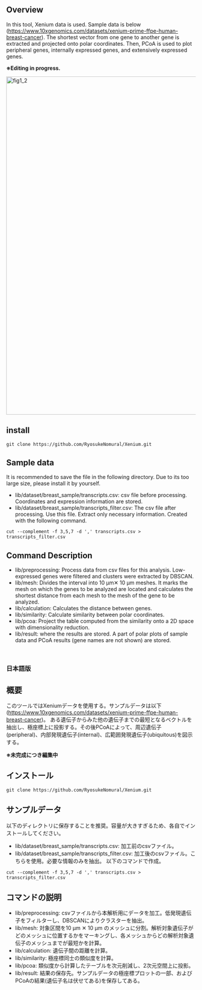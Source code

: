 ## Overview
In this tool, Xenium data is used. Sample data is below (https://www.10xgenomics.com/datasets/xenium-prime-ffpe-human-breast-cancer).
The shortest vector from one gene to another gene is extracted and projected onto polar coordinates. Then, PCoA is used 
to plot peripheral genes, internally expressed genes, and extensively expressed genes.

**※Editing in progress.**


<img width="899" alt="fig1_2" src="https://github.com/user-attachments/assets/23720266-cf11-4542-a749-38b5d319a61d">


## install

```
git clone https://github.com/RyosukeNomural/Xenium.git
```

## Sample data
It is recommended to save the file in the following directory. Due to its too large size, please install it by yourself.
- lib/dataset/breast_sample/transcripts.csv: csv file before processing. Coordinates and expression information are stored.
- lib/dataset/breast_sample/transcripts_filter.csv: The csv file after processing. Use this file. Extract only necessary information.
Created with the following command.

```
cut --complement -f 3,5,7 -d ',' transcripts.csv > transcripts_filter.csv
```

  

## Command Description
- lib/preprocessing: Process data from csv files for this analysis. Low-expressed genes were filtered and clusters were extracted by DBSCAN.
- lib/mesh: Divides the interval into 10 μm✕ 10 μm meshes. It marks the mesh on which the genes to be analyzed are located and calculates the shortest distance from each mesh to the mesh of the gene to be analyzed.
- lib/calculation: Calculates the distance between genes.
- lib/similarity: Calculate similarity between polar coordinates.
- lib/pcoa: Project the table computed from the similarity onto a 2D space with dimensionality reduction.
- lib/result: where the results are stored. A part of polar plots of sample data and PCoA results (gene names are not shown) are stored.

<br>

### 日本語版
## 概要
このツールではXeniumデータを使用する。サンプルデータは以下(https://www.10xgenomics.com/datasets/xenium-prime-ffpe-human-breast-cancer)。
ある遺伝子からみた他の遺伝子までの最短となるベクトルを抽出し、極座標上に投影する。その後PCoAによって、周辺遺伝子(peripheral)、内部発現遺伝子(internal)、広範囲発現遺伝子(ubiquitous)を図示する。

**※未完成につき編集中**

## インストール

```
git clone https://github.com/RyosukeNomural/Xenium.git
```

## サンプルデータ
以下のディレクトリに保存することを推奨。容量が大きすぎるため、各自でインストールしてください。
- lib/dataset/breast_sample/transcripts.csv: 加工前のcsvファイル。
- lib/dataset/breast_sample/transcripts_filter.csv: 加工後のcsvファイル。こちらを使用。必要な情報のみを抽出。
以下のコマンドで作成。

```
cut --complement -f 3,5,7 -d ',' transcripts.csv > transcripts_filter.csv
```

## コマンドの説明
- lib/preprocessing: csvファイルから本解析用にデータを加工。低発現遺伝子をフィルターし、DBSCANによりクラスターを抽出。
- lib/mesh: 対象区間を10 μm ✕ 10 μm のメッシュに分割。解析対象遺伝子がどのメッシュに位置するかをマーキングし、各メッシュからどの解析対象遺伝子のメッシュまでが最短かを計算。
- lib/calculation: 遺伝子間の距離を計算。
- lib/similarity: 極座標同士の類似度を計算。
- lib/pcoa: 類似度から計算したテーブルを次元削減し、2次元空間上に投影。
- lib/result: 結果の保存先。サンプルデータの極座標プロットの一部、およびPCoAの結果(遺伝子名は伏せてある)を保存してある。
